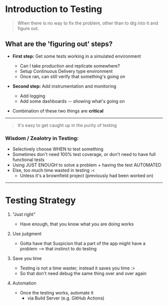 # Introduction to Testing
> When there is no way to fix the problem, other than to dig into it and figure out. 
## What are the 'figuring out' steps?
* **First step:** Get some tests working in a simulated environment
  * Can I take production and replicate somewhere?
  * Setup Continuous Delivery type environment
  * Once ran, can still verify that something's going on
* **Second step:** Add instrumentation and monitoring
  * Add logging
  * Add some dashboards -- showing what's going on


* Combination of these two things are **critical**

---

> It's easy to get caught up in the purity of testing
### Wisdom / Zealotry in Testing:
* Selectively choose WHEN to test something
* Sometimes don't need 100% test coverage, or don't need to have full functional tests
* Using JUST ENOUGH to solve a problem + having the test AUTOMATED
* Else, too much time wasted in testing :<
  * Unless it's a brownfield project (previously had been worked on)

---
# Testing Strategy
1. "Just right"
   * Have enough, that you know what you are doing works

2. Use judgment
   * Gotta have that Suspicion that a part of the app might have a problem --> that instinct to do testing

3. Save you time
   * Testing is not a time waster, instead it saves you time :>
   * So that don't need debug the same thing over and over again

4. Automation
   * Once the testing works, automate it
     * via Build Server (e.g. GitHub Actions) 